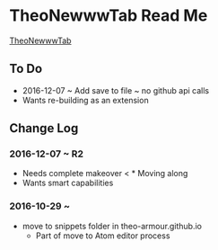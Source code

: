 
TheoNewwwTab Read Me
================================================================================


[TheoNewwwTab]( https://theo-armour.github.io/snippets/new-tab/ )


To Do
--------------------------------------------------------------------------------

* 2016-12-07 ~ Add save to file ~ no github api calls
* Wants re-building as an extension


Change Log
--------------------------------------------------------------------------------

### 2016-12-07 ~ R2


* Needs complete makeover < * Moving along
* Wants smart capabilities


### 2016-10-29 ~

* move to snippets folder in theo-armour.github.io
    * Part of move to Atom editor process
